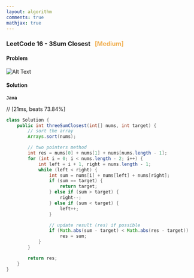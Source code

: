 ```yaml
---
layout: algorithm
comments: true
mathjax: true
---
```


### LeetCode 16 - 3Sum Closest &nbsp; <span style="color:#F0AD4E;">[Medium]</span>

#### Problem

![Alt Text]({{site.baseurl}}/algorithms/leetcode/images/leetcode16.png)

#### Solution

**`Java`**

// [21ms, beats 73.84%]
```java
class Solution {
    public int threeSumClosest(int[] nums, int target) {
        // sort the array
        Arrays.sort(nums);

        // two pointers method
        int res = nums[0] + nums[1] + nums[nums.length - 1];
        for (int i = 0; i < nums.length - 2; i++) {
            int left = i + 1, right = nums.length - 1;            
            while (left < right) {
                int sum = nums[i] + nums[left] + nums[right];
                if (sum == target) {
                    return target;
                } else if (sum > target) {
                    right--;
                } else if (sum < target) {
                    left++;
                }

                // update result (res) if possible
                if (Math.abs(sum - target) < Math.abs(res - target))
                    res = sum;
            }
        }

        return res;
    }
}
```

<br><br>
